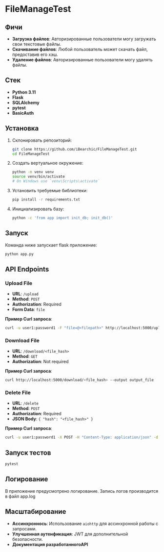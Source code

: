 # FileManageTest

## Фичи

- **Загрузка файлов**: Авторизированные пользователи могу загружать свои текстовые файлы.
- **Скачивание файлов**: Любой пользователь может скачать файл, предоставив его хэш.
- **Удаление файлов**: Авторизированные пользователи могу удалять файлы.

## Стек

- **Python 3.11**
- **Flask**
- **SQLAlchemy**
- **pytest**
- **BasicAuth**

## Установка

1. Склонировать репозиторий:

    ```sh
    git clone https://github.com/iBearchic/FileManageTest.git
    cd FileManageTest
    ```

2. Создать вертуальное окружение:

    ```sh
    python -m venv venv
    source venv/bin/activate  
    # On Windows use `venv\Scripts\activate`
    ```

3. Установить требуемые библиотеки:

    ```sh
    pip install -r requirements.txt
    ```

4. Инициализировать базу:

    ```sh
    python -c 'from app import init_db; init_db()'
    ```

## Запуск

Команда ниже запускает flask приложение:

```sh
python app.py
```

## API Endpoints

### Upload File

- **URL**: `/upload`
- **Method**: `POST`
- **Authorization**: Required
- **Form Data**: `file`

**Пример Curl запроса**:

```sh
curl -u user1:password1 -F "file=@<filepath>" http://localhost:5000/upload
```

### Download File

- **URL**: `/download/<file_hash>`
- **Method**: `GET`
- **Authorization**: Not required

**Пример Curl запроса**:

```sh
curl http://localhost:5000/download/<file_hash> --output output_file
```

### Delete File

- **URL**: `/delete`
- **Method**: `POST`
- **Authorization**: Required
- **JSON Body**: `{ "hash": "<file_hash>" }`

**Пример Curl запроса**:

```sh
curl -u user1:password1 -X POST -H "Content-Type: application/json" -d '{"hash":"<file_hash>"}' http://localhost:5000/delete
```

## Запуск тестов

```sh
pytest
```

## Логирование

В приложение предусмотрено логирование. Запись логов производится в файл app.log

## Масштабирование

- **Aссинхроннось**: Использование `aiohttp` для ассинхронной работы с запросами.
- **Улучшенная аутенфикация**: JWT для дополнительной безопасности.
- **Документация разработанногоAPI**
